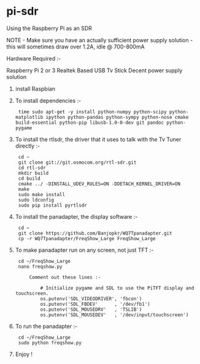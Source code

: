 # pi-sdr
Using the Raspberry Pi as an SDR

NOTE - Make sure you have an actually sufficient power supply solution - this will sometimes draw over 1.2A, idle @ 700-800mA

Hardware Required :-

Raspberry Pi 2 or 3
Realtek Based USB Tv Stick
Decent power supply solution

1. install Raspbian


2. To install dependencies :-

		time sudo apt-get -y install python-numpy python-scipy python-matplotlib ipython python-pandas python-sympy python-nose cmake build-essential python-pip libusb-1.0-0-dev git pandoc python-pygame



3. To install the rtlsdr, the driver that it uses to talk with the Tv Tuner directly :-

		cd ~
		git clone git://git.osmocom.org/rtl-sdr.git
		cd rtl-sdr
		mkdir build
		cd build
		cmake ../ -DINSTALL_UDEV_RULES=ON -DDETACH_KERNEL_DRIVER=ON
		make
		sudo make install
		sudo ldconfig
		sudo pip install pyrtlsdr



4. To install the panadapter, the display software :-

		cd ~
		git clone https://github.com/Banjopkr/WQ7Tpanadapter.git
		cp -r WQ7Tpanadapter/FreqShow_Large FreqShow_Large


5. To make panadapter run on any screen, not just TFT :-

		cd ~/FreqShow_Large
		nano freqshow.py

			Comment out these lines :-
		
		    	# Initialize pygame and SDL to use the PiTFT display and touchscreen.
				os.putenv('SDL_VIDEODRIVER', 'fbcon')
				os.putenv('SDL_FBDEV'      , '/dev/fb1')
				os.putenv('SDL_MOUSEDRV'   , 'TSLIB')
				os.putenv('SDL_MOUSEDEV'   , '/dev/input/touchscreen')
6. To run the panadapter :-

		cd ~/FreqShow_Large
		sudo python freqshow.py

7. Enjoy !
